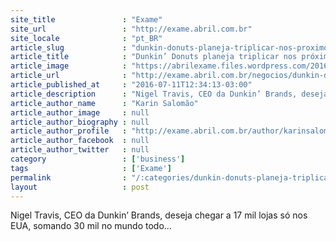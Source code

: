 ```yaml
---
site_title               : "Exame"
site_url                 : "http://exame.abril.com.br"
site_locale              : "pt_BR"
article_slug             : "dunkin-donuts-planeja-triplicar-nos-proximos-anos"
article_title            : "Dunkin’ Donuts planeja triplicar nos próximos anos"
article_image            : "https://abrilexame.files.wordpress.com/2016/09/size_960_16_9_produtos_da_dunkin_donuts2.jpg?quality=70&strip=all&w=960"
article_url              : "http://exame.abril.com.br/negocios/dunkin-donuts-planeja-triplicar-nos-proximos-anos/"
article_published_at     : "2016-07-11T12:34:13-03:00"
article_description      : "Nigel Travis, CEO da Dunkin’ Brands, deseja chegar a 17 mil lojas só nos EUA, somando 30 mil no mundo todo..."
article_author_name      : "Karin Salomão"
article_author_image     : null
article_author_biography : null
article_author_profile   : "http://exame.abril.com.br/author/karinsalomaoexame/"
article_author_facebook  : null
article_author_twitter   : null
category                 : ['business']
tags                     : ['Exame']
permalink                : "/:categories/dunkin-donuts-planeja-triplicar-nos-proximos-anos/"
layout                   : post
---
```


Nigel Travis, CEO da Dunkin’ Brands, deseja chegar a 17 mil lojas só nos EUA, somando 30 mil no mundo todo...
